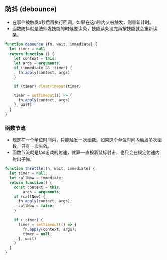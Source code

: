 ## 防抖 (debounce)
- 在事件被触发n秒后再执行回调，如果在这n秒内又被触发，则重新计时。
- 函数防抖就是法师发技能的时候要读条，技能读条没完再按技能就会重新读条。
```javascript
function debounce (fn, wait, immediate) {
  let timer = null
  return function () {
    let context = this;
    let args = arguments;
    if (immediate && !timer) {
      fn.apply(context, args)
    }

    if (timer) clearTimeout(timer)

    timer = setTimeout(() => {
      fn.apply(context, args)
    }, wait)
  }
}

```
### 函数节流
- 规定在一个单位时间内，只能触发一次函数。如果这个单位时间内触发多次函数，只有一次生效。
- 函数节流就是fps游戏的射速，就算一直按着鼠标射击，也只会在规定射速内射出子弹。

```javascript
function throttle(fn, wait, immediate) {
  let timer = null;
  let callNow = immediate;
  return function() {
    const context = this,
        args = arguments;
    if (callNow) {
      fn.apply(context, args);
      callNow = false;
    }

    if (!timer) {
      timer = setTimeout(() => {
        fn.apply(context, args);
        timer = null;
      }, wait)
    }
  }
}
```